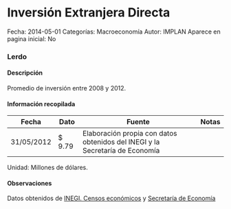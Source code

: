 Inversión Extranjera Directa
=====

Fecha: 2014-05-01
Categorías: Macroeconomía
Autor: IMPLAN
Aparece en pagina inicial: No

### Lerdo

#### Descripción

Promedio de inversión entre 2008 y 2012.

#### Información recopilada

<table class="table table-hover table-bordered matriz">
  <thead>
    <tr><th>Fecha</th><th>Dato</th><th>Fuente</th><th>Notas</th></tr>
  </thead>
  <tbody>
    <tr><td class="centrado">31/05/2012</td><td class="derecha">$ 9.79</td><td>Elaboración propia con datos obtenidos del INEGI y la Secretaría de Economía</td><td></td></tr>
  </tbody>
</table>

Unidad: Millones de dólares.

#### Observaciones

Datos obtenidos de [INEGI. Censos económicos](http://www3.inegi.org.mx/sistemas/saic/)
y [Secretaría de Economía](http://www.economia.gob.mx/comunidad-negocios/competitividad-normatividad/inversion-extranjera-directa/estadistica-oficial-de-ied-en-mexico)

